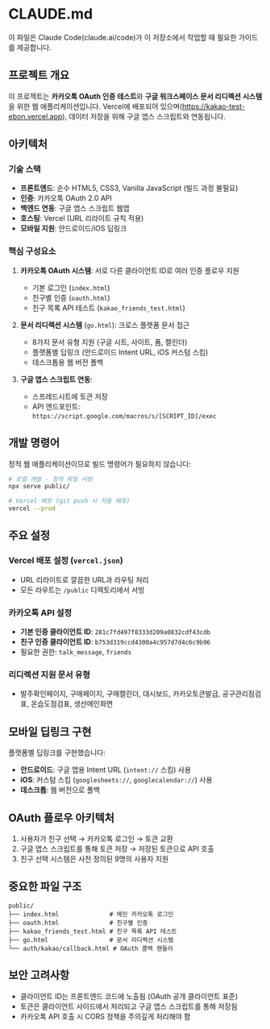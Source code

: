 # CLAUDE.md

이 파일은 Claude Code(claude.ai/code)가 이 저장소에서 작업할 때 필요한 가이드를 제공합니다.

## 프로젝트 개요

이 프로젝트는 **카카오톡 OAuth 인증 테스트**와 **구글 워크스페이스 문서 리디렉션 시스템**을 위한 웹 애플리케이션입니다. Vercel에 배포되어 있으며(https://kakao-test-ebon.vercel.app), 데이터 저장을 위해 구글 앱스 스크립트와 연동됩니다.

## 아키텍처

### 기술 스택
- **프론트엔드**: 순수 HTML5, CSS3, Vanilla JavaScript (빌드 과정 불필요)
- **인증**: 카카오톡 OAuth 2.0 API
- **백엔드 연동**: 구글 앱스 스크립트 웹앱
- **호스팅**: Vercel (URL 리라이트 규칙 적용)
- **모바일 지원**: 안드로이드/iOS 딥링크

### 핵심 구성요소

1. **카카오톡 OAuth 시스템**: 서로 다른 클라이언트 ID로 여러 인증 플로우 지원
   - 기본 로그인 (`index.html`)
   - 친구별 인증 (`oauth.html`)
   - 친구 목록 API 테스트 (`kakao_friends_test.html`)

2. **문서 리디렉션 시스템** (`go.html`): 크로스 플랫폼 문서 접근
   - 8가지 문서 유형 지원 (구글 시트, 사이트, 폼, 캘린더)
   - 플랫폼별 딥링크 (안드로이드 Intent URL, iOS 커스텀 스킴)
   - 데스크톱용 웹 버전 폴백

3. **구글 앱스 스크립트 연동**:
   - 스프레드시트에 토큰 저장
   - API 엔드포인트: `https://script.google.com/macros/s/[SCRIPT_ID]/exec`

## 개발 명령어

정적 웹 애플리케이션이므로 빌드 명령어가 필요하지 않습니다:

```bash
# 로컬 개발 - 정적 파일 서빙
npx serve public/

# Vercel 배포 (git push 시 자동 배포)
vercel --prod
```

## 주요 설정

### Vercel 배포 설정 (`vercel.json`)
- URL 리라이트로 깔끔한 URL과 라우팅 처리
- 모든 라우트는 `/public` 디렉토리에서 서빙

### 카카오톡 API 설정
- **기본 인증 클라이언트 ID**: `281c7fd497f8333d209a0832cdf43cdb`
- **친구 인증 클라이언트 ID**: `b753d319ccd4300a4c957d7d4c6c9b96`
- 필요한 권한: `talk_message`, `friends`

### 리디렉션 지원 문서 유형
- 발주확인페이지, 구매페이지, 구매캘린더, 대시보드, 카카오토큰발급, 공구관리점검표, 온습도점검표, 생산메인화면

## 모바일 딥링크 구현

플랫폼별 딥링크를 구현했습니다:

- **안드로이드**: 구글 앱용 Intent URL (`intent://` 스킴) 사용
- **iOS**: 커스텀 스킴 (`googlesheets://`, `googlecalendar://`) 사용
- **데스크톱**: 웹 버전으로 폴백

## OAuth 플로우 아키텍처

1. 사용자가 친구 선택 → 카카오톡 로그인 → 토큰 교환
2. 구글 앱스 스크립트를 통해 토큰 저장 → 저장된 토큰으로 API 호출
3. 친구 선택 시스템은 사전 정의된 9명의 사용자 지원

## 중요한 파일 구조

```
public/
├── index.html              # 메인 카카오톡 로그인
├── oauth.html              # 친구별 인증
├── kakao_friends_test.html # 친구 목록 API 테스트
├── go.html                 # 문서 리디렉션 시스템
└── auth/kakao/callback.html # OAuth 콜백 핸들러
```

## 보안 고려사항

- 클라이언트 ID는 프론트엔드 코드에 노출됨 (OAuth 공개 클라이언트 표준)
- 토큰은 클라이언트 사이드에서 처리되고 구글 앱스 스크립트를 통해 저장됨
- 카카오톡 API 호출 시 CORS 정책을 주의깊게 처리해야 함